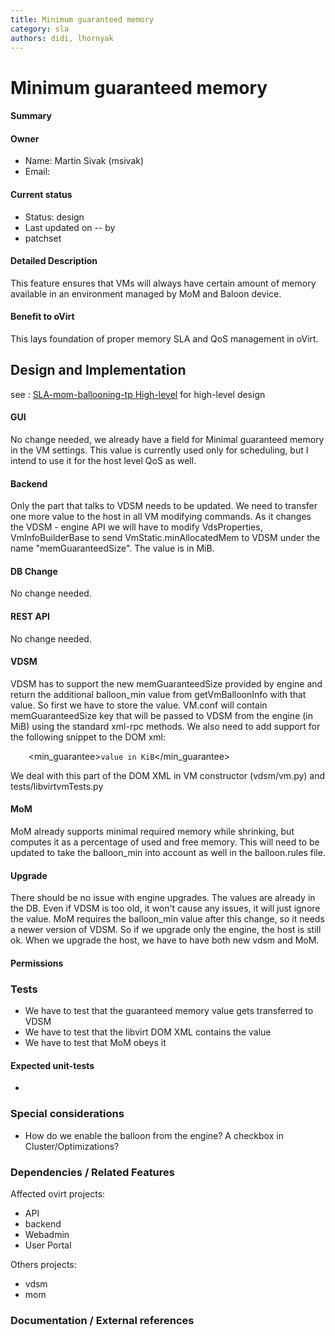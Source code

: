 ```yaml
---
title: Minimum guaranteed memory
category: sla
authors: didi, lhornyak
---
```


# Minimum guaranteed memory

#### Summary

#### Owner

*   Name: Martin Sivak (msivak)
*   Email: <msivak at redhat dot com>

#### Current status

*   Status: design
*   Last updated on -- by
*   patchset

#### Detailed Description

This feature ensures that VMs will always have certain amount of memory available in an environment managed by MoM and Baloon device.

#### Benefit to oVirt

This lays foundation of proper memory SLA and QoS management in oVirt.

## Design and Implementation

see : [SLA-mom-ballooning-tp High-level](/develop/release-management/features/sla/sla-mom-ballooning-tp.html) for high-level design

#### GUI

No change needed, we already have a field for Minimal guaranteed memory in the VM settings. This value is currently used only for scheduling, but I intend to use it for the host level QoS as well.

#### Backend

Only the part that talks to VDSM needs to be updated. We need to transfer one more value to the host in all VM modifying commands. As it changes the VDSM - engine API we will have to modify VdsProperties, VmInfoBuilderBase to send VmStatic.minAllocatedMem to VDSM under the name "memGuaranteedSize". The value is in MiB.

#### DB Change

No change needed.

#### REST API

No change needed.

#### VDSM

VDSM has to support the new memGuaranteedSize provided by engine and return the additional balloon_min value from getVmBalloonInfo with that value. So first we have to store the value. VM.conf will contain memGuaranteedSize key that will be passed to VDSM from the engine (in MiB) using the standard xml-rpc methods. We also need to add support for the following snippet to the DOM xml:

` `<memtune>
`   `<min_guarantee>`value in KiB`</min_guarantee>
` `</memtune>

We deal with this part of the DOM XML in VM constructor (vdsm/vm.py) and tests/libvirtvmTests.py

#### MoM

MoM already supports minimal required memory while shrinking, but computes it as a percentage of used and free memory. This will need to be updated to take the balloon_min into account as well in the balloon.rules file.

#### Upgrade

There should be no issue with engine upgrades. The values are already in the DB. Even if VDSM is too old, it won't cause any issues, it will just ignore the value. MoM requires the balloon_min value after this change, so it needs a newer version of VDSM. So if we upgrade only the engine, the host is still ok. When we upgrade the host, we have to have both new vdsm and MoM.

#### Permissions

### Tests

*   We have to test that the guaranteed memory value gets transferred to VDSM
*   We have to test that the libvirt DOM XML contains the value
*   We have to test that MoM obeys it

#### Expected unit-tests

-

### Special considerations

*   How do we enable the balloon from the engine? A checkbox in Cluster/Optimizations?

### Dependencies / Related Features

Affected ovirt projects:

*   API
*   backend
*   Webadmin
*   User Portal

Others projects:

*   vdsm
*   mom

### Documentation / External references


